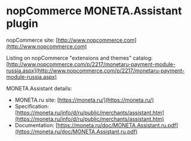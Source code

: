 ﻿nopCommerce MONETA.Assistant plugin
===========

nopCommerce site: [http://www.nopcommerce.com](http://www.nopcommerce.com)


Listing on nopCommerce "extensions and themes" catalog: [http://www.nopcommerce.com/p/2217/monetaru-payment-module-russia.aspx](http://www.nopcommerce.com/p/2217/monetaru-payment-module-russia.aspx)


MONETA.Assistant details:

* MONETA.ru site: [https://moneta.ru/](https://moneta.ru/)
* Specification: [https://moneta.ru/info/d/ru/public/merchants/assistant.htm](https://moneta.ru/info/d/ru/public/merchants/assistant.htm)
* Documentation: [https://moneta.ru/doc/MONETA.Assistant.ru.pdf](https://moneta.ru/doc/MONETA.Assistant.ru.pdf)
